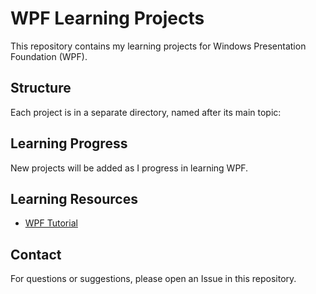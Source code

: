 # WPF Learning Projects

This repository contains my learning projects for Windows Presentation Foundation (WPF).

## Structure

Each project is in a separate directory, named after its main topic:

## Learning Progress

New projects will be added as I progress in learning WPF.

## Learning Resources

- [WPF Tutorial](https://wpf-tutorial.com/)

## Contact

For questions or suggestions, please open an Issue in this repository.
